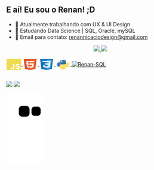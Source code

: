 ## E aí! Eu sou o Renan! ;D

- 🔭 Atualmente trabalhando com UX & UI Design
- 🌱 Estudando Data Science | SQL, Oracle, mySQL
- 💬 Email para contato: renannicaciodesign@gmail.com

<div align="center">
  <a href="https://www.behance.net/nicazzio">
  <img width="42%" src="https://github-readme-stats.vercel.app/api?username=renannicazzio&show_icons=false&theme=darkinclude_all_commits=true&count_private=true"/>
  <img width="50%" src="https://github-readme-stats.vercel.app/api/top-langs/?username=renannicazzio&layout=compact&langs_count=7&theme=dark"/>
</div>
<div style="display: inline_block"><br>
  <img align="center" alt="Renan-Js" height="30" width="40" src="https://raw.githubusercontent.com/devicons/devicon/master/icons/javascript/javascript-plain.svg">
  <img align="center" alt="Renan-HTML" height="30" width="40" src="https://raw.githubusercontent.com/devicons/devicon/master/icons/html5/html5-original.svg">
  <img align="center" alt="Renan-CSS" height="30" width="40" src="https://raw.githubusercontent.com/devicons/devicon/master/icons/css3/css3-original.svg">
  <img align="center" alt="Renan-Python" height="30" width="40" src="https://raw.githubusercontent.com/devicons/devicon/master/icons/python/python-original.svg">
  <img align="center" alt="Renan-SQL" height="30" width="30" src="https://cdn-icons-png.flaticon.com/512/2772/2772128.png">
</div>
  
  ##
 
<div> 
  <a href="https://www.behance.net/nicazzio" target="_blank"><img src="https://img.shields.io/badge/-Behance-blue?style=for-the-badge&logo=behance&logoColor=white" target="_blank"></a>
  <a href = "mailto:renannicaciodesign@gmail.com"><img src="https://img.shields.io/badge/-Gmail-%23333?style=for-the-badge&logo=gmail&logoColor=white" target="_blank"></a>
 
  ![Snake animation](https://github.com/rafaballerini/rafaballerini/blob/output/github-contribution-grid-snake.svg)
  
  </div>
